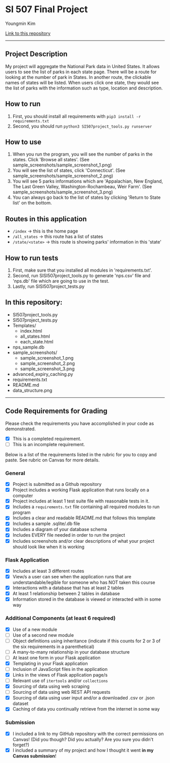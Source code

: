 # SI 507 Final Project

Youngmin Kim

[Link to this repository](https://github.com/graphicsmini/507_project_final)

---

## Project Description

My project will aggregate the National Park data in United States. It allows users to see the list of parks in each state page. There will be a route for looking at the number of park in States. In another route, the clickable names of states will be listed. When users click one state, they would see the list of parks with the information such as type, location and description.

## How to run

1. First, you should install all requirements with `pip3 install -r requirements.txt`
2. Second, you should run `python3 SI507project_tools.py runserver`


## How to use

1. When you run the program, you will see the number of parks in the states. Click 'Browse all states'. (See sample_screenshots/sample_screenshot_1.png)
2. You will see the list of states, click 'Connecticut'. (See sample_screenshots/sample_screenshot_2.png)
3. You will see 5 parks informations which are 'Appalachian, New England, The Last Green Valley, Washington-Rochambeau, Weir Farm'. (See sample_screenshots/sample_screenshot_3.png)
4. You can always go back to the list of states by clicking 'Return to State list' on the bottom.


## Routes in this application
- `/index` -> this is the home page
- `/all_states` -> this route has a list of states
- `/state/<state>` -> this route is showing parks' information in this 'state'


## How to run tests
1. First, make sure that you installed all modules in 'requirements.txt'.
2. Second, run SISI507project_tools.py to generate 'nps.csv' file and 'nps.db' file which are going to use in the test. 
3. Lastly, run SISI507project_tests.py 


## In this repository:
- SI507project_tools.py
- SI507project_tests.py
- Templates/
  - index.html
  - all_states.html
  - each_state.html
- nps_sample.db
- sample_screenshots/
  - sample_screenshot_1.png
  - sample_screenshot_2.png
  - sample_screenshot_3.png
- advanced_expiry_caching.py
- requirements.txt
- README.md
- data_structure.png


---
## Code Requirements for Grading
Please check the requirements you have accomplished in your code as demonstrated.
- [x] This is a completed requirement.
- [ ] This is an incomplete requirement.

Below is a list of the requirements listed in the rubric for you to copy and paste.  See rubric on Canvas for more details.

### General
- [x] Project is submitted as a Github repository
- [x] Project includes a working Flask application that runs locally on a computer
- [x] Project includes at least 1 test suite file with reasonable tests in it.
- [x] Includes a `requirements.txt` file containing all required modules to run program
- [x] Includes a clear and readable README.md that follows this template
- [x] Includes a sample .sqlite/.db file
- [x] Includes a diagram of your database schema
- [x] Includes EVERY file needed in order to run the project
- [x] Includes screenshots and/or clear descriptions of what your project should look like when it is working

### Flask Application
- [x] Includes at least 3 different routes
- [x] View/s a user can see when the application runs that are understandable/legible for someone who has NOT taken this course
- [x] Interactions with a database that has at least 2 tables
- [x] At least 1 relationship between 2 tables in database
- [x] Information stored in the database is viewed or interacted with in some way

### Additional Components (at least 6 required)
- [x] Use of a new module
- [ ] Use of a second new module
- [ ] Object definitions using inheritance (indicate if this counts for 2 or 3 of the six requirements in a parenthetical)
- [ ] A many-to-many relationship in your database structure
- [ ] At least one form in your Flask application
- [x] Templating in your Flask application
- [ ] Inclusion of JavaScript files in the application
- [x] Links in the views of Flask application page/s
- [ ] Relevant use of `itertools` and/or `collections`
- [x] Sourcing of data using web scraping
- [ ] Sourcing of data using web REST API requests
- [x] Sourcing of data using user input and/or a downloaded .csv or .json dataset
- [x] Caching of data you continually retrieve from the internet in some way

### Submission
- [x] I included a link to my GitHub repository with the correct permissions on Canvas! (Did you though? Did you actually? Are you sure you didn't forget?)
- [x] I included a summary of my project and how I thought it went **in my Canvas submission**!
